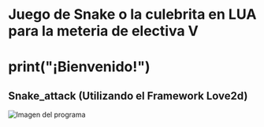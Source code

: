 # Juego de Snake o la culebrita en LUA para la meteria de electiva V 

# print("¡Bienvenido!")

## Snake_attack (Utilizando el Framework Love2d)
![Imagen del programa](https://github.com/Roger-Vergara/Proyectos-en-LUA/blob/main/love-0.9.2-win32/Fotos/Completo.png)


